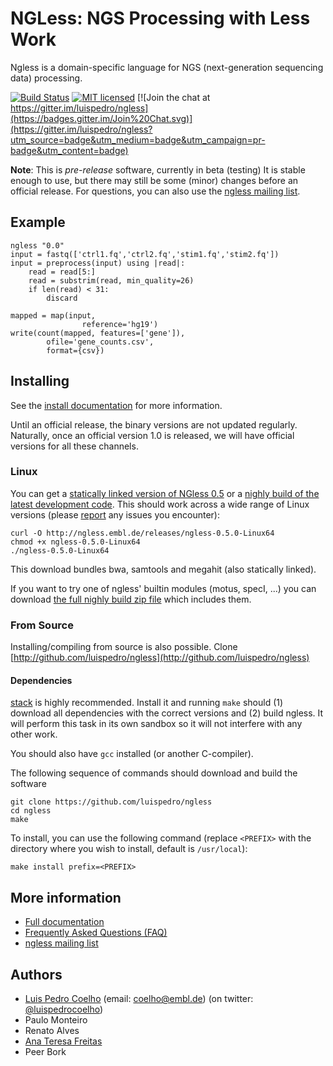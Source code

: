 # NGLess: NGS Processing with Less Work

Ngless is a domain-specific language for NGS (next-generation sequencing data)
processing.

[![Build Status](https://travis-ci.org/luispedro/ngless.svg?branch=master)](https://travis-ci.org/luispedro/ngless)
[![MIT licensed](https://img.shields.io/badge/license-MIT-blue.svg)](https://raw.githubusercontent.com/hyperium/hyper/master/LICENSE)
[![Join the chat at https://gitter.im/luispedro/ngless](https://badges.gitter.im/Join%20Chat.svg)](https://gitter.im/luispedro/ngless?utm_source=badge&utm_medium=badge&utm_campaign=pr-badge&utm_content=badge)


**Note**: This is *pre-release* software, currently in beta (testing) It is
stable enough to use, but there may still be some (minor) changes before an
official release. For questions, you can also use the [ngless mailing
list](https://groups.google.com/forum/#!forum/ngless).

## Example

    ngless "0.0"
    input = fastq(['ctrl1.fq','ctrl2.fq','stim1.fq','stim2.fq'])
    input = preprocess(input) using |read|:
        read = read[5:]
        read = substrim(read, min_quality=26)
        if len(read) < 31:
            discard

    mapped = map(input,
                    reference='hg19')
    write(count(mapped, features=['gene']),
            ofile='gene_counts.csv',
            format={csv})

## Installing

See the [install documentation](http://ngless.embl.de/install.html) for more
information.

Until an official release, the binary versions are not updated regularly.
Naturally, once an official version 1.0 is released, we will have official
versions for all these channels.

### Linux

You can get a [statically linked version of
NGless 0.5](http://ngless.embl.de/releases/ngless-0.5.0-Linux64) or a [nighly
build of the latest development
code](https://gitlab.com/ngless/ngless/builds/artifacts/master/raw/bin/ngless?job=build-and-test-ubuntu).
This should work across a wide range of Linux versions (please
[report](https://github.com/luispedro/ngless/issues) any issues you encounter):

    curl -O http://ngless.embl.de/releases/ngless-0.5.0-Linux64
    chmod +x ngless-0.5.0-Linux64
    ./ngless-0.5.0-Linux64

This download bundles bwa, samtools and megahit (also statically linked).

If you want to try one of ngless' builtin modules (motus, specI, ...) you can
download [the full nighly build zip
file](https://gitlab.com/ngless/ngless/builds/artifacts/master/download?job=build-and-test-ubuntu)
which includes them.

### From Source

Installing/compiling from source is also possible. Clone
[http://github.com/luispedro/ngless](http://github.com/luispedro/ngless)

#### Dependencies

[stack](http://docs.haskellstack.org/en/stable/README/) is highly recommended.
Install it and running `make` should (1) download all dependencies with the
correct versions and (2) build ngless. It will perform this task in its own
sandbox so it will not interfere with any other work.

You should also have `gcc` installed (or another C-compiler).

The following sequence of commands should download and build the software

    git clone https://github.com/luispedro/ngless
    cd ngless
    make

To install, you can use the following command (replace `<PREFIX>` with
the directory where you wish to install, default is `/usr/local`):

    make install prefix=<PREFIX>

## More information

- [Full documentation](http://ngless.embl.de/)
- [Frequently Asked Questions (FAQ)](http://ngless.embl.de/faq.html)
- [ngless mailing list](https://groups.google.com/forum/#!forum/ngless)

## Authors

- [Luis Pedro Coelho](http://luispedro.org) (email: [coelho@embl.de](mailto:coelho@embl.de)) (on twitter: [@luispedrocoelho](https://twitter.com/luispedrocoelho))
- Paulo Monteiro
-  Renato Alves
- [Ana Teresa Freitas](http://web.tecnico.ulisboa.pt/ana.freitas/)
-  Peer Bork

